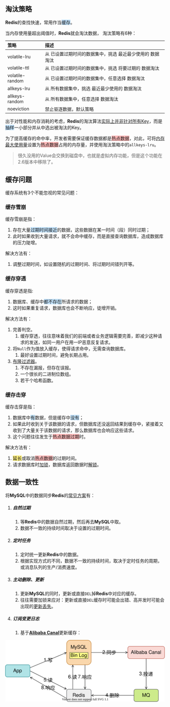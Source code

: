 ## 淘汰策略

**Redis**的查找快速，常用作当<span style=background:#c2e2ff>缓存</span>。

当内存使用量超出阈值时，**Redis**就会淘汰数据， 淘汰策略有6种：

| 策略            | 描述                                                         |
| :-------------- | :----------------------------------------------------------- |
| volatile-lru    | 从 已设置过期时间的数据集中，挑选 最近最少使用的 数据淘汰    |
| volatile-ttl    | 从 已设置过期时间的数据集中，挑选 将要过期的         数据淘汰 |
| volatile-random | 从 已设置过期时间的数据集中，任意选择                      数据淘汰 |
| allkeys-lru     | 从                        所有数据集中，挑选 最近最少使用的 数据淘汰 |
| allkeys-random  | 从                        所有数据集中，任意选择                      数据淘汰 |
| noeviction      | 禁止驱逐数据，默认策略                                       |

出于对性能和内存消耗的考虑，**Redis**的淘汰算法[实际上并非针对所有Key](https://zhuanlan.zhihu.com/p/142893249)，而是<span style=background:#c2e2ff>抽样</span>一小部分并从中选出被淘汰的Key。

为了提高缓存的命中率，开发者需要保证缓存数据都是<span style=background:#ffb8b8>热点数据</span>，对此，可将<u>内存最大使用量</u>设置为<span style=background:#ffb8b8>热点数据</span>占用的内存量，并使用淘汰策略中的`allkeys-lru`。

> 很久没用的Value会交换到磁盘中，也就是虚拟内存功能，但是这个功能在2.6版本中移除了。



## 缓存问题

缓存系统有3个不能忽视的常见问题：

### 缓存雪崩

缓存雪崩是指：

1. 存在大量<span style=background:#c2e2ff>过期时间接近</span>的数据，这些数据在某一时间（段）同时过期；
2. 此时如果收到大量请求，就不会命中缓存，而是直接查询数据库，造成数据库的压力陡增。

解决方法有：
1. 调整过期时间，如设置随机的过期时间、将过期时间错列开等。

### 缓存穿透

缓存穿透是指:

1. 数据库、缓存中<span style=background:#c2e2ff>都不存在</span>所请求的数据；
2. 这时如果重复请求，数据库也会不断响应，徒增开销。

解决方法有：

1. 完善判空。
     1. 缓存穿透，往往意味着我们的前端或者业务逻辑需要完善，即减少这种请求的发送，如同一用户在用一IP恶意反复请求。
2. 将`Null`作为值放入缓存，使得请求命中，无需查询数据库。
   1. 最好设置过期时间，避免长期占用。
3. [布隆过滤器](https://zhuanlan.zhihu.com/p/140772422)。
     1. 不存在漏报，但存在误报。
     2. 一个很长的二进制位数组。
     3. 若干个哈希函数。

### 缓存击穿

缓存击穿是指：

1. 数据库中<span style=background:#c2e2ff>有</span>数据，但是缓存中<span style=background:#c2e2ff>没有</span>；
2. 如果此时收到关于该数据的请求，但数据库还没返回结果到缓存中，紧接着又收到了大量关于该数据的请求，那么数据库也会响应这些请求。
3. 这个问题往往发生于<span style=background:#ffb8b8>热点数据过期</span>时。

解决方法有：
1. <span style=background:#ffee7c>延长</span>或取消<span style=background:#ffb8b8>热点数据</span>的过期时间。
2. 请求数据库时<u>加锁</u>，数据库返回数据时<u>解锁</u>。



## 数据一致性

将**MySQL**中的数据同步**Redis**的[常见方案](https://www.zhihu.com/question/319817091/answer/2110995185)有：

1. ##### 自然过期

   1. 等**Redis**中的数据自然过期，然后再去**MySQL**中取。
   2. 数据不一致的持续时间取决于设置的过期时间。

2. ##### 定时任务

   1. 定时统一更新**Redis**中的数据。
   2. 根据实现方式的不同，数据不一致的持续时间，取决于定时任务的周期，或消息队列的生产/消费速度。

3. ##### 主动删除、更新

   1. 更新**MySQL**的同时，更新或直接`DEL`掉**Redis**中对应的缓存。
   2. 往往需要加锁来应对：更新或直接`DEL`缓存时可能会出错、高并发时可能会出现的<u>更新丢失</u>。

4. ##### 订阅变更日志

   1. 基于[**Alibaba Canal**](https://github.com/alibaba/canal)更新缓存：

![](../images/8/alibaba-canal.svg)


